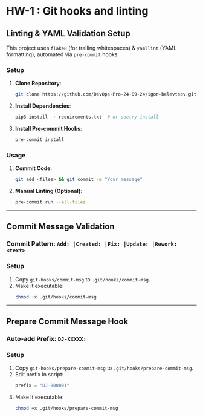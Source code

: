 # HW-1 : Git hooks and linting

## Linting & YAML Validation Setup

This project uses `flake8` (for trailing whitespaces) & `yamllint` (YAML formatting), automated via `pre-commit` hooks.

### Setup
1. **Clone Repository**:
   ```bash
   git clone https://github.com/DevOps-Pro-24-09-24/igor-belevtsov.git && cd igor-belevtsov
   ```
2. **Install Dependencies**:
   ```bash
   pip3 install -r requirements.txt  # or poetry install
   ```
3. **Install Pre-commit Hooks**:
   ```bash
   pre-commit install
   ```

### Usage
1. **Commit Code**:
   ```bash
   git add <files> && git commit -m "Your message"
   ```
2. **Manual Linting (Optional)**:
   ```bash
   pre-commit run --all-files
   ```

---

## Commit Message Validation

### Commit Pattern: `Add: |Created: |Fix: |Update: |Rework: <text>`

### Setup
1. Copy `git-hooks/commit-msg` to `.git/hooks/commit-msg`.
2. Make it executable:
   ```bash
   chmod +x .git/hooks/commit-msg
   ```

---

## Prepare Commit Message Hook

### Auto-add Prefix: `DJ-XXXXX:`

### Setup
1. Copy `git-hooks/prepare-commit-msg` to `.git/hooks/prepare-commit-msg`.
2. Edit prefix in script:
   ```python
   prefix = "DJ-000001"
   ```
3. Make it executable:
   ```bash
   chmod +x .git/hooks/prepare-commit-msg
   ```